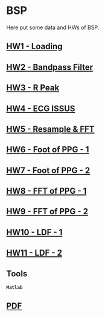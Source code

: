 # BSP

Here put some data and HWs of BSP.

## [HW1 - Loading](HW/HW1/)

## [HW2 - Bandpass Filter](HW/HW2/)

## [HW3 - R Peak](HW/HW3/)

## [HW4 - ECG ISSUS](HW/HW4/)

## [HW5 - Resample & FFT](HW/HW5/)

## [HW6 - Foot of PPG - 1](HW/HW6/)

## [HW7 - Foot of PPG - 2](HW/HW7/)

## [HW8 - FFT of PPG - 1](HW/HW8/)

## [HW9 - FFT of PPG - 2](HW/HW9/)

## [HW10 - LDF - 1](HW/HW10/)

## [HW11 - LDF - 2](HW/HW11/)

## Tools

**`Matlab`**

## [PDF](https://mailntustedutw-my.sharepoint.com/:f:/g/personal/m11107309_ms_ntust_edu_tw/EmFOOgeDFdVEtTdse5B2klgB-YOnY2YvkfIaTvWgpDrA8Q?e=aY1RAY)
